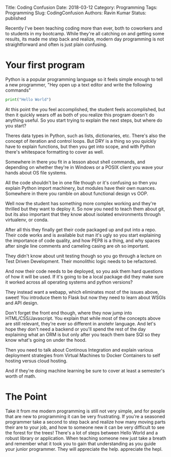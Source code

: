 Title: Coding Confusion
Date: 2018-03-12
Category: Programming
Tags: Programming
Slug: CodingConfusion
Authors: Ravin Kumar
Status: published 


Recently I've been teaching coding more than ever, both to coworkers and
to students in my bootcamp. While they're all catching on and getting some
results, its made me step back and realize, modern day programming is not
straightforward and often is just plain confusing.

# Your first program
Python is a popular programming language so it feels simple enough to tell a 
new programmer, "Hey open up a text editor and write the following commands"

```python
print("Hello World")
```
At this point the you feel accomplished, the student feels accomplished, 
but then it quickly wears off as both of you realize this program doesn't
do anything useful. So you start trying to explain the next steps, but where
do you start?

Theres data types in Python, such as lists, dictionaries, etc. There's also
the concept of iteration and control loops. But DRY is a thing so you 
quickly have to explain functions, but then you get into scope, and with
Python there's whitespace formatting to cover as well. 

Somewhere in there you fit in a lesson about shell commands, and depending
on whether they're in Windows or a POSIX client you wave your hands about
OS file systems.

All the code shouldn't be in one file though or it's confusing so then you explain
Python import machinery, but modules have their own nuances. Somewhere
in there you ramble on about functional design vs OOP.


Well now the student has something more complex working and they're thrilled
but they want to deploy it. So now you need to teach them about git, but
its also important that they know about isolated environments through
virtualenv, or conda.

After all this they finally get their code packaged up and put into a repo.
Their code works and is available  but man it's ugly so you start explaining
the importance of code quality, and how PEP8 is a thing, and why spaces after
single line comments and cameling casing are oh so important.

They didn't know about unit testing though so you go through a lecture on
Test Driven Development. Their monolithic logic needs to be refactored.

And now their code needs to be deployed, so you ask them hard questions
of how it will be used. If it's going to be a local package did they make
sure it worked across all operating systems and python versions?

They instead want a webapp, which eliminates most of the issues above, sweet!
You introduce them to Flask but now they need to learn about WSGIs and
API design.

Don't forget the front end though, where they now jump into HTML/CSS/Javascript.
You explain that while most of the concepts above are still relevant, they're
ever so different in anotehr language. And let's hope they don't need a backend
or you'll spend the rest of the day explaining what an ORM is but only
after you teach them bare SQl so they know what's going on under the hood.

Then you need to talk about Continous Integration and explain various
deployment strategies from Virtual Machines to Docker Containers to self hosting
versus cloud hosting.

And if they're doing machine learning be sure to cover at least a semester's
worth of math.

# The Point
Take it from me modern programming is still not very simple, and for people
that are new to programming it can be very frustrating. If you're a seasoned
programmer take a second to step back and realize how many moving parts
their are to your job, and how to someone new it can be very difficult to
see the forest for the trees! There's a lot of steps between Hello World
and a robust library or application. When teaching someone new just take a breath
and remember what it took you to gain that understanding as you guide your
junior programmer. They will appreciate the help.
appreciate the hepl.

